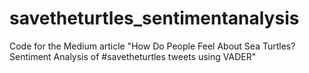 # savetheturtles_sentimentanalysis
Code for the Medium article "How Do People Feel About Sea Turtles? Sentiment Analysis of #savetheturtles tweets using VADER"
